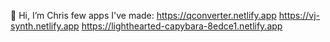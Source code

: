 👋  Hi, I’m Chris
few apps I've made:
https://qconverter.netlify.app
https://vj-synth.netlify.app
https://lighthearted-capybara-8edce1.netlify.app
